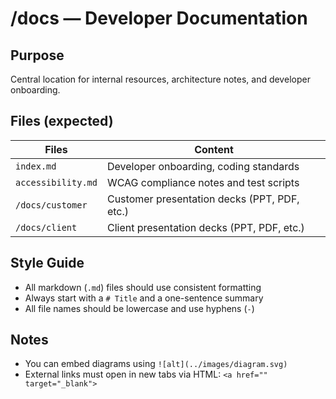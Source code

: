# /docs — Developer Documentation

## Purpose

Central location for internal resources, architecture notes, and developer onboarding.

## Files (expected)

| Files              | Content                                     |
|--------------------|---------------------------------------------|
| `index.md`         | Developer onboarding, coding standards      |
| `accessibility.md` | WCAG compliance notes and test scripts      |
| `/docs/customer`   | Customer presentation decks (PPT, PDF, etc.)|
| `/docs/client`     | Client presentation decks (PPT, PDF, etc.)  |

## Style Guide

- All markdown (`.md`) files should use consistent formatting
- Always start with a `# Title` and a one-sentence summary
- All file names should be lowercase and use hyphens (`-`)

## Notes

- You can embed diagrams using `![alt](../images/diagram.svg)`
- External links must open in new tabs via HTML: `<a href="" target="_blank">`
